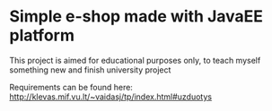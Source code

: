 # Simple e-shop made with JavaEE platform

This project is aimed for educational purposes only, to teach myself something new and finish university project

Requirements can be found here: http://klevas.mif.vu.lt/~vaidasj/tp/index.html#uzduotys
    